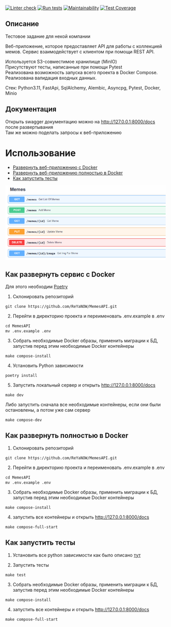 [![Linter check](https://github.com/ReYaNOW/MemesAPI/actions/workflows/linter_check.yml/badge.svg)](https://github.com/ReYaNOW/MemesAPI/actions/workflows/linter_check.yml)
[![Run tests](https://github.com/ReYaNOW/MemesAPI/actions/workflows/run_tests.yml/badge.svg)](https://github.com/ReYaNOW/MemesAPI/actions/workflows/run_tests.yml)
[![Maintainability](https://api.codeclimate.com/v1/badges/f1c3173e996e7a7b12ef/maintainability)](https://codeclimate.com/github/ReYaNOW/MemesAPI/maintainability)
[![Test Coverage](https://api.codeclimate.com/v1/badges/f1c3173e996e7a7b12ef/test_coverage)](https://codeclimate.com/github/ReYaNOW/MemesAPI/test_coverage)

## Описание
Тестовое задание для некой компании

Веб-приложение, которое предоставляет API для работы с коллекцией мемов.
Сервис взаимодействует с клиентом при помощи REST API.  

Используется S3-совместимое хранилище (MinIO)  
Присутствуют тесты, написанные при помощи Pytest  
Реализована возможность запуска всего проекта в Docker Compose.  
Реализована валидация входных данных.


Стек: Python3.11, FastApi, SqlAlchemy, Alembic, Asyncpg, Pytest, Docker, Minio

## Документация
Открыть swagger документацию можно на http://127.0.0.1:8000/docs после развертывания  
Там же можно поделать запросы к веб-приложению

# Использование


 - [Развернуть веб-приложению с Docker](#Как-развернуть-сервис-с-Docker)  
 - [Развернуть веб-приложению полностью в Docker](#Как-развернуть-полностью-в-Docker)
 - [Как запустить тесты](#как-запустить-тесты)

![App preview](https://github.com/ReYaNOW/ReYaNOW/blob/main/Images/meme_preview2.png?raw=true)

## Как развернуть сервис с Docker
Для этого необходим [Poetry](https://python-poetry.org/docs/#installing-with-pipx)  
  
1. Склонировать репозиторий

```
git clone https://github.com/ReYaNOW/MemesAPI.git
```

2. Перейти в директорию проекта и переименовать .env.example в .env
  
```
cd MemesAPI
mv .env.example .env
```
  
3. Собрать необходимые Docker образы, применить миграции к БД, запустив перед этим необходимые Docker контейнеры
  
```  
make compose-install
```  
  
4. Установить Python зависимости
  
```
poetry install
```

5. Запустить локальный сервер и открыть http://127.0.0.1:8000/docs
  
```
make dev
```

Либо запустить сначала все необходимые контейнеры, если они были остановлены, а потом уже сам сервер  
  
```
make compose-dev
```
  

## Как развернуть полностью в Docker
1. Склонировать репозиторий

```
git clone https://github.com/ReYaNOW/MemesAPI.git
```

2. Перейти в директорию проекта и переименовать .env.example в .env
  
```
cd MemesAPI
mv .env.example .env
```

3. Собрать необходимые Docker образы, применить миграции к БД, запустив перед этим необходимые Docker контейнеры
  
```
make compose-install
```

4. запустить все контейнеры и открыть http://127.0.0.1:8000/docs
  
```
make compose-full-start
```
  
## Как запустить тесты
1. Установить все python зависимости как было описано [тут](#Как-развернуть-сервис-с-Docker)

2. Запустить тесты
  
```
make test
```

3. Собрать необходимые Docker образы, применить миграции к БД, запустив перед этим необходимые Docker контейнеры
  
```
make compose-install
```

4. запустить все контейнеры и открыть http://127.0.0.1:8000/docs
  
```
make compose-full-start
```